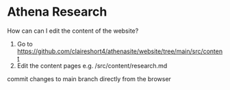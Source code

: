 # Athena Research
How can can I edit the content of the website? 

1. Go to https://github.com/claireshort4/athenasite/website/tree/main/src/content
2. Edit the content pages e.g.  /src/content/research.md
 
commit changes to main branch directly from the browser
